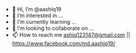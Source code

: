 - 👋 Hi, I’m @aashiq19
- 👀 I’m interested in ...
- 🌱 I’m currently learning ...
- 💞️ I’m looking to collaborate on ...
- 📫 How to reach me ashiq123147@gmail.com || https://www.facebook.com/md.aashiq19/

<!---
aashiq19/aashiq19 is a ✨ special ✨ repository because its `README.md` (this file) appears on your GitHub profile.
You can click the Preview link to take a look at your changes.
--->

